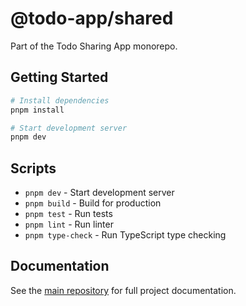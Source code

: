 # @todo-app/shared

Part of the Todo Sharing App monorepo.

## Getting Started

```bash
# Install dependencies
pnpm install

# Start development server
pnpm dev
```

## Scripts

- `pnpm dev` - Start development server
- `pnpm build` - Build for production
- `pnpm test` - Run tests
- `pnpm lint` - Run linter
- `pnpm type-check` - Run TypeScript type checking

## Documentation

See the [main repository](../../README.md) for full project documentation.
